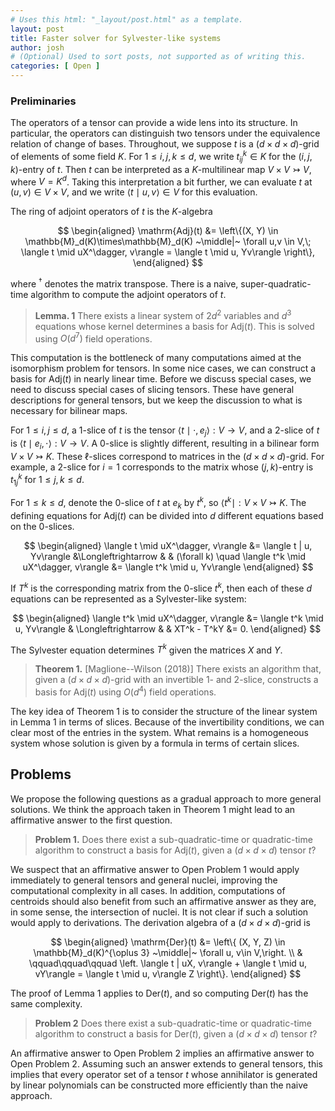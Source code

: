 ```yaml
---
# Uses this html: "_layout/post.html" as a template.
layout: post 
title: Faster solver for Sylvester-like systems
author: josh
# (Optional) Used to sort posts, not supported as of writing this.
categories: [ Open ]
---
```


### Preliminaries

The operators of a tensor can provide a wide lens into its structure. In particular, the operators can distinguish two tensors under the equivalence relation of change of bases.  Throughout, we suppose $t$ is a $(d\times d\times d)$-grid of elements of some field $K$. For $1\leq i,j,k\leq d$, we write $t_{ij}^k\in K$ for the $(i,j,k)$-entry of $t$. Then $t$ can be interpreted as a $K$-multilinear map $V\times V\rightarrowtail V$, where $V=K^d$. Taking this interpretation a bit further, we can evaluate $t$ at $(u, v)\in V\times V$, and we write $\langle t \mid u, v\rangle \in V$ for this evaluation.

The ring of adjoint operators of $t$ is the $K$-algebra 

$$
\begin{aligned}
  \mathrm{Adj}(t) &= \left\{(X, Y) \in \mathbb{M}_d(K)\times\mathbb{M}_d(K) ~\middle|~ \forall u,v \in V,\; \langle t \mid uX^\dagger, v\rangle = \langle t \mid u, Yv\rangle \right\},
\end{aligned}
$$

where $^\dagger$ denotes the matrix transpose. There is a naive, super-quadratic-time algorithm to compute the adjoint operators of $t$. 

> **Lemma. 1**
  There exists a linear system of $2d^2$ variables and $d^3$ equations whose kernel determines a basis for $\mathrm{Adj}(t)$. This is solved using $O(d^7)$ field operations. 

This computation is the bottleneck of many computations aimed at the isomorphism problem for tensors. In some nice cases, we can construct a basis for $\mathrm{Adj}(t)$ in nearly linear time. Before we discuss special cases, we need to discuss special cases of slicing tensors. These have general descriptions for general tensors, but we keep the discussion to what is necessary for bilinear maps. 

For $1\leq i,j\leq d$, a $1$-slice of $t$ is the tensor $\langle t\mid\cdot, e_j \rangle : V \rightarrow V$, and a $2$-slice of $t$ is $\langle t\mid e_i, \cdot \rangle : V \rightarrow V$. A $0$-slice is slightly different, resulting in a bilinear form $V\times V\rightarrowtail K$. These $\ell$-slices correspond to matrices in the $(d\times d\times d)$-grid. For example, a $2$-slice for $i=1$ corresponds to the matrix whose $(j,k)$-entry is $t_{1j}^k$ for $1\leq j,k\leq d$.

For $1\leq k\leq d$, denote the $0$-slice of $t$ at $e_k$ by $t^k$, so $\langle t^k\mid : V\times V\rightarrowtail K$. The defining equations for $\mathrm{Adj}(t)$ can be divided into $d$ different equations based on the $0$-slices. 

$$
\begin{aligned}
  \langle t \mid uX^\dagger, v\rangle &= \langle t | u, Yv\rangle &\Longleftrightarrow & & (\forall k) \quad \langle t^k \mid uX^\dagger, v\rangle &= \langle t^k \mid u, Yv\rangle
\end{aligned}
$$

If $T^k$ is the corresponding matrix from the $0$-slice $t^k$, then each of these $d$ equations can be represented as a Sylvester-like system: 

$$
\begin{aligned}
  \langle t^k \mid uX^\dagger, v\rangle &= \langle t^k \mid u, Yv\rangle & \Longleftrightarrow & & XT^k - T^kY &= 0.
\end{aligned}
$$

The Sylvester equation determines $T^k$ given the matrices $X$ and $Y$. 

> **Theorem 1.** [Maglione--Wilson (2018)]
  There exists an algorithm that, given a $(d\times d\times d)$-grid with an invertible $1$- and $2$-slice, constructs a basis for $\mathrm{Adj}(t)$ using $O(d^4)$ field operations.


The key idea of Theorem 1 is to consider the structure of the linear system in Lemma 1 in terms of slices. Because of the invertibility conditions, we can clear most of the entries in the system. What remains is a homogeneous system whose solution is given by a formula in terms of certain slices. 

## Problems

We propose the following questions as a gradual approach to more general solutions. We think the approach taken in Theorem 1 might lead to an affirmative answer to the first question. 

> **Problem 1.** 
  Does there exist a sub-quadratic-time or quadratic-time algorithm to construct a basis for $\mathrm{Adj}(t)$, given a $(d\times d\times d)$ tensor $t$?

We suspect that an affirmative answer to Open Problem 1 would apply immediately to general tensors and general nuclei, improving the computational complexity in all cases. In addition, computations of centroids should also benefit from such an affirmative answer as they are, in some sense, the intersection of nuclei. It is not clear if such a solution would apply to derivations. The derivation algebra of a $(d\times d\times d)$-grid is 

$$
\begin{aligned}
  \mathrm{Der}(t) &= \left\{ (X, Y, Z) \in \mathbb{M}_d(K)^{\oplus 3} ~\middle|~ \forall u, v\in V,\right. \\
  & \qquad\qquad\qquad \left. \langle t | uX, v\rangle + \langle t \mid u, vY\rangle = \langle t \mid u, v\rangle Z \right\}.
\end{aligned}
$$

The proof of Lemma 1 applies to $\mathrm{Der}(t)$, and so computing $\mathrm{Der}(t)$ has the same complexity. 

> **Problem 2**
  Does there exist a sub-quadratic-time or quadratic-time algorithm to construct a basis for $\mathrm{Der}(t)$, given a $(d\times d\times d)$ tensor $t$?

An affirmative answer to Open Problem 2 implies an affirmative answer to Open Problem 2. Assuming such an answer extends to general tensors, this implies that every operator set of a tensor $t$ whose annihilator is generated by linear polynomials can be constructed more efficiently than the naive approach. 

